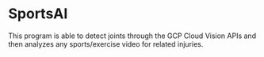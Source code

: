 # SportsAI
This program is able to detect joints through the GCP Cloud Vision APIs and then analyzes any sports/exercise video for related injuries. 
